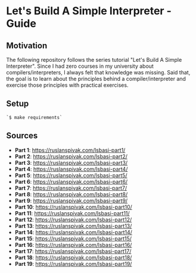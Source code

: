# Let's Build A Simple Interpreter - Guide

## Motivation

The following repository follows the series tutorial "Let's Build A Simple Interpreter". Since I had zero courses in my university about compilers/interpreters, I always felt that knowledge was missing. Said that, the goal is to learn about the principles behind a compiler/interpreter and exercise those principles with practical exercises.

## Setup

    `$ make requirements`

## Sources

- **Part 1**: https://ruslanspivak.com/lsbasi-part1/
- **Part 2**: https://ruslanspivak.com/lsbasi-part2/
- **Part 3**: https://ruslanspivak.com/lsbasi-part3/
- **Part 4**: https://ruslanspivak.com/lsbasi-part4/
- **Part 5**: https://ruslanspivak.com/lsbasi-part5/
- **Part 6**: https://ruslanspivak.com/lsbasi-part6/
- **Part 7**: https://ruslanspivak.com/lsbasi-part7/
- **Part 8**: https://ruslanspivak.com/lsbasi-part8/
- **Part 9**: https://ruslanspivak.com/lsbasi-part9/
- **Part 10**: https://ruslanspivak.com/lsbasi-part10/
- **Part 11**: https://ruslanspivak.com/lsbasi-part11/
- **Part 12**: https://ruslanspivak.com/lsbasi-part12/
- **Part 13**: https://ruslanspivak.com/lsbasi-part13/
- **Part 14**: https://ruslanspivak.com/lsbasi-part14/
- **Part 15**: https://ruslanspivak.com/lsbasi-part15/
- **Part 16**: https://ruslanspivak.com/lsbasi-part16/
- **Part 17**: https://ruslanspivak.com/lsbasi-part17/
- **Part 18**: https://ruslanspivak.com/lsbasi-part18/
- **Part 19**: https://ruslanspivak.com/lsbasi-part19/